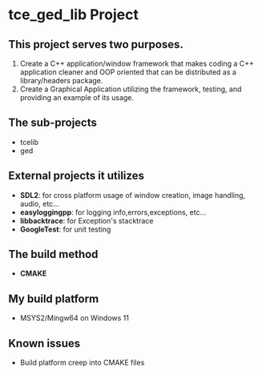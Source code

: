 # **tce_ged_lib Project**

## This project serves two purposes.
1) Create a C++ application/window framework that makes coding a C++ application cleaner and OOP oriented that can be distributed as a library/headers package.
2) Create a Graphical Application utilizing the framework, testing, and providing an example of its usage.

## The sub-projects
- tcelib
- ged

## External projects it utilizes
- **SDL2**: for cross platform usage of window creation, image handling, audio, etc...
- **easyloggingpp**: for logging info,errors,exceptions, etc...
- **libbacktrace**: for Exception's stacktrace
- **GoogleTest**: for unit testing

## The build method
- **CMAKE**

## My build platform
- MSYS2/Mingw64 on Windows 11

## Known issues
- Build platform creep into CMAKE files